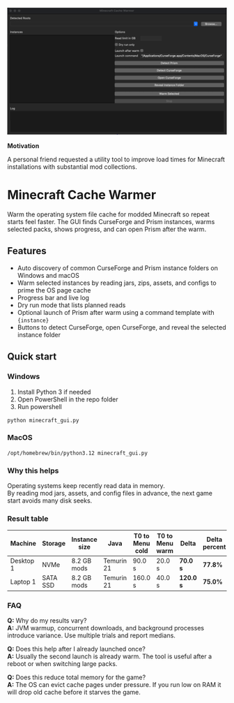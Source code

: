 <p align="center">
  <img src="hero.png" alt="minecraft-cache-warmer" width="900">
</p>

**Motivation**

A personal friend requested a utility tool to improve load times for Minecraft installations with substantial mod collections.

# Minecraft Cache Warmer

Warm the operating system file cache for modded Minecraft so repeat starts feel faster. The GUI finds CurseForge and Prism instances, warms selected packs, shows progress, and can open Prism after the warm.

## Features
* Auto discovery of common CurseForge and Prism instance folders on Windows and macOS  
* Warm selected instances by reading jars, zips, assets, and configs to prime the OS page cache  
* Progress bar and live log  
* Dry run mode that lists planned reads  
* Optional launch of Prism after warm using a command template with `{instance}`  
* Buttons to detect CurseForge, open CurseForge, and reveal the selected instance folder

## Quick start

### Windows
1. Install Python 3 if needed  
2. Open PowerShell in the repo folder  
3. Run
powershell
```
python minecraft_gui.py
```

### MacOS
```
/opt/homebrew/bin/python3.12 minecraft_gui.py
```

### Why this helps

Operating systems keep recently read data in memory.  
By reading mod jars, assets, and config files in advance, the next game start avoids many disk seeks.  



### Result table

<table>
  <thead>
    <tr>
      <th>Machine</th>
      <th>Storage</th>
      <th>Instance size</th>
      <th>Java</th>
      <th>T0 to Menu cold</th>
      <th>T0 to Menu warm</th>
      <th>Delta</th>
      <th>Delta percent</th>
    </tr>
  </thead>
  <tbody>
    <tr>
      <td>Desktop 1</td>
      <td>NVMe</td>
      <td>8.2 GB mods</td>
      <td>Temurin 21</td>
      <td>90.0 s</td>
      <td>20.0 s</td>
      <td><strong>70.0 s</strong></td>
      <td><strong>77.8%</strong></td>
    </tr>
    <tr>
      <td>Laptop 1</td>
      <td>SATA SSD</td>
      <td>8.2 GB mods</td>
      <td>Temurin 21</td>
      <td>160.0 s</td>
      <td>40.0 s</td>
      <td><strong>120.0 s</strong></td>
      <td><strong>75.0%</strong></td>
    </tr>
  </tbody>
</table>


### FAQ

**Q:** Why do my results vary?  
**A:** JVM warmup, concurrent downloads, and background processes introduce variance. Use multiple trials and report medians.

**Q:** Does this help after I already launched once?  
**A:** Usually the second launch is already warm. The tool is useful after a reboot or when switching large packs.

**Q:** Does this reduce total memory for the game?  
**A:** The OS can evict cache pages under pressure. If you run low on RAM it will drop old cache before it starves the game.

